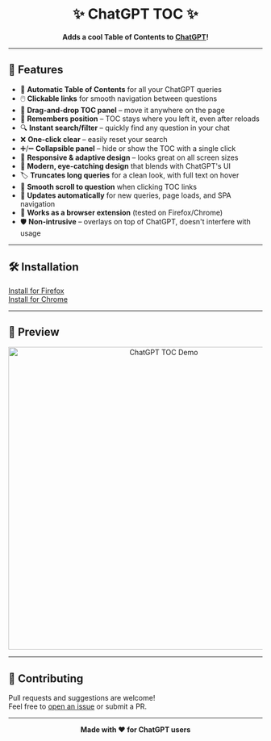<h1 align="center">✨ ChatGPT TOC ✨</h1>

<p align="center">
  <b>Adds a cool Table of Contents to <a href="https://chat.openai.com/">ChatGPT</a>!</b>
</p>

---

## 🚀 Features

- 📑 **Automatic Table of Contents** for all your ChatGPT queries
- 🖱️ **Clickable links** for smooth navigation between questions
- 🧲 **Drag-and-drop TOC panel** – move it anywhere on the page
- 💾 **Remembers position** – TOC stays where you left it, even after reloads
- 🔍 **Instant search/filter** – quickly find any question in your chat
- ❌ **One-click clear** – easily reset your search
- ➕/➖ **Collapsible panel** – hide or show the TOC with a single click
- 📱 **Responsive & adaptive design** – looks great on all screen sizes
- 🎨 **Modern, eye-catching design** that blends with ChatGPT's UI
- 🏷️ **Truncates long queries** for a clean look, with full text on hover
- 🔗 **Smooth scroll to question** when clicking TOC links
- 🔄 **Updates automatically** for new queries, page loads, and SPA navigation
- 🧩 **Works as a browser extension** (tested on Firefox/Chrome)
- 🛡️ **Non-intrusive** – overlays on top of ChatGPT, doesn't interfere with usage


---

## 🛠️ Installation

[Install for Firefox](https://addons.mozilla.org/en-US/firefox/addon/chatgpt-toc/) <br>
[Install for Chrome](https://chromewebstore.google.com/detail/egkiiifpaljjnbjkdblfiddmeaihnajd?utm_source=item-share-cb)

---

## 🎥 Preview

<p align="center">
  <img src="https://user-images.githubusercontent.com/placeholder/toc-demo.gif" alt="ChatGPT TOC Demo" width="600"/>
</p>

---

## 🤝 Contributing

Pull requests and suggestions are welcome!  
Feel free to [open an issue](https://github.com/sk5268/chatgpt_toc/issues) or submit a PR.

---

<p align="center">
  <b>Made with ❤️ for ChatGPT users</b>
</p>
